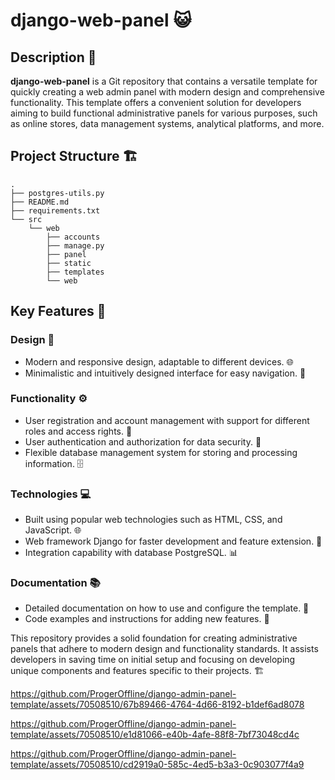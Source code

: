 # django-web-panel 😺

## Description 📜
**django-web-panel** is a Git repository that contains a versatile template for quickly creating a web admin panel with modern design and comprehensive functionality. This template offers a convenient solution for developers aiming to build functional administrative panels for various purposes, such as online stores, data management systems, analytical platforms, and more.

## Project Structure 🏗️
```
.
├── postgres-utils.py
├── README.md
├── requirements.txt
└── src
    └── web
        ├── accounts
        ├── manage.py
        ├── panel
        ├── static
        ├── templates
        └── web
```

## Key Features 🚀

### Design 🎨
- Modern and responsive design, adaptable to different devices. 🌐
- Minimalistic and intuitively designed interface for easy navigation. 🧭

### Functionality ⚙️
- User registration and account management with support for different roles and access rights. 👥
- User authentication and authorization for data security. 🔐
- Flexible database management system for storing and processing information. 🗄️

### Technologies 💻
- Built using popular web technologies such as HTML, CSS, and JavaScript. 🌐
- Web framework Django for faster development and feature extension. 🐍
- Integration capability with database PostgreSQL. 📊

### Documentation 📚
- Detailed documentation on how to use and configure the template. 📖
- Code examples and instructions for adding new features. 📝

This repository provides a solid foundation for creating administrative panels that adhere to modern design and functionality standards. It assists developers in saving time on initial setup and focusing on developing unique components and features specific to their projects. 🏗️


https://github.com/ProgerOffline/django-admin-panel-template/assets/70508510/67b89466-4764-4d66-8192-b1def6ad8078



https://github.com/ProgerOffline/django-admin-panel-template/assets/70508510/e1d81066-e40b-4afe-88f8-7bf73048cd4c



https://github.com/ProgerOffline/django-admin-panel-template/assets/70508510/cd2919a0-585c-4ed5-b3a3-0c903077f4a9


